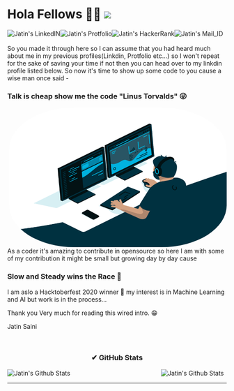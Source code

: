 # Hola Fellows 🖐🏻 ![](https://visitor-badge.glitch.me/badge?page_id=itsjatin135s.itsjatin135s)


<a href="https://www.linkedin.com/in/itsjatin135/" title = "My LinkdIn">
   <img align="left" margin-left="20px"  alt="Jatin's LinkedIN"  src="https://img.shields.io/badge/LinkedIn-0077B5.svg?&style=for-the-badge&logo=linkedin&logoColor=white" />
</a>
<a href="https://www.mrjatin.engineer" title = "It's Jatin">
   <img align="left" margin-left=3px  alt="Jatin's Protfolio"  src="https://img.shields.io/badge/Website-%40Jatin-blue?style=for-the-badge" />
</a>
<a href="https://www.hackerrank.com/itsjatin135" title = "Me at HackerRank">
   <img align="left" margin-left=3px  alt="Jatin's HackerRank"  src="https://img.shields.io/badge/HackerRank-green?style=for-the-badge" />
</a>
<a href="mailto:itsjatin135@gmail.com" title = "Mail">
   <img align="left" margin-left=3px  alt="Jatin's Mail_ID"  src="https://img.shields.io/badge/Email-0078D4.svg?&style=for-the-badge&logo=Microsoft-Outlook&logoColor=white" />
</a>
<br/>
<br/>
So you made it through here so I can assume that you had heard much about me in my previous profiles(Linkdin, Protfolio etc...) so I won't repeat for the sake of saving your time if not then you can head over to my linkdin profile listed below. So now it's time to show up some code to you cause a wise man once said -

### Talk is cheap show me the code "Linus Torvalds" 😜
<img align="right" alt="GIF" src="https://raw.githubusercontent.com/itsjatin135s/itsjatin135s/main/static/code.gif" style="border-radius:30%" width="500" height="320" />

As a coder it's amazing to contribute in opensource so here I am with some of my contribution it might be small but growing day by day cause

### Slow and Steady wins the Race 🤗

I am aslo a Hacktoberfest 2020 winner 🎉 my interest is in Machine Learning and AI but work is in the process...

Thank you Very much for reading this wired intro. 😁

Jatin Saini

<!--
TechStack:
<p> 
<img align="center" alt="Tech" Title="Python" width="40px"  margin="5px"src="https://banner2.cleanpng.com/20180506/ile/kisspng-python-programming-language-computer-programming-5aefaba25ef4a4.302516281525656482389.jpg" />
<img align="center" alt="Tech" Title="Flask" width="40px"  margin="5px"src="https://flask-training-courses.uk/images/flask-logo.png" />
<img align="center" alt="Tech" Title="HTML5 & CSS" width="40px" margin="5px" src="https://banner2.cleanpng.com/20180627/wop/kisspng-web-development-html-css-design-and-build-web-s-berlin-5b3339eb3a1a23.231863701530083819238.jpg" />
<img align="center" alt="Tech" Title="CSS" width="40px"  margin="5px"src="https://e7.pngegg.com/pngimages/893/87/png-clipart-cascading-style-sheets-logo-css3-html-css3-logo-blue-angle.png" />
<img align="center" alt="Tech" Title="SQL" width="40px" margin="5px" src="https://w7.pngwing.com/pngs/121/866/png-transparent-microsoft-sql-server-database-computer-servers-microsoft-trademark-microsoft-sql.png" />
<img align="center" alt="Tech" Title="Postgres" width="40px" margin="5px" src="https://img.favpng.com/24/24/21/postgresql-database-logo-computer-icons-replication-png-favpng-GUFaNw4pUQJQtMi2tYKnxLdLE.jpg" />
<img align="center" alt="Tech" Title="Selenium" width="40px" margin="5px" src="https://banner2.cleanpng.com/20190320/rpt/kisspng-selenium-test-automation-software-testing-computer-5c9268a4a0bbe2.8617172015530989166584.jpg" />
<img align="center" alt="Tech" Title="FastAPI" width="40px"  margin="5px"src="https://images.tute.io/tute/topic/FastAPI.png" />
</p>
-->

<br/>
<h3 align='center'>✔ GitHub Stats</h3>

<p> <img src="https://github-readme-stats.vercel.app/api?username=itsjatin135s&show_icons=true&theme=gotham" alt="Jatin's Github Stats"  align="left"  width='60%' />
  <img src='https://github-readme-stats.vercel.app/api/top-langs/?username=itsjatin135s&show_icons=true&hide_border=true&layout=compact&langs_count=4'alt="Jatin's Github Stats" align="right"  width='30%'/>
   
<br/>

---
